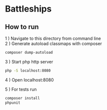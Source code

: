# Battleships

## How to run
1 ) Navigate to this directory from command line     
2 ) Generate autoload classmaps with composer        
```sh 
composer dump-autoload
```
3 ) Start php http server
```sh
php -S localhost:8080
```
4 ) Open localhost:8080          

5 ) For tests run 
```sh
composer install
phpunit
```
